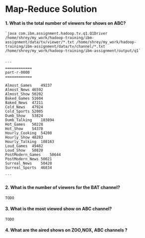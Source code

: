 Map-Reduce Solution
========

#### 1. What is the total number of viewers for shows on ABC?

	`java com.ibm.assignment.hadoop.tv.q1.Q1Driver /home/shrey/my_work/hadoop-training/ibm-assignment/data/tv/viewer/*.txt /home/shrey/my_work/hadoop-training/ibm-assignment/data/tv/channel/*.txt  /home/shrey/my_work/hadoop-training/ibm-assignment/output/q1`
	
	
	```
	============
	part-r-0000
	============
	
	Almost_Games	49237
	Almost_News	46592
	Almost_Show	50202
	Baked_Games	51604
	Baked_News	47211
	Cold_News	47924
	Cold_Sports	52005
	Dumb_Show	53824
	Dumb_Talking	103894
	Hot_Games	50228
	Hot_Show	54378
	Hourly_Cooking	54208
	Hourly_Show	48283
	Hourly_Talking	108163
	Loud_Games	49482
	Loud_Show	50820
	PostModern_Games	50644
	PostModern_News	50021
	Surreal_News	50420
	Surreal_Sports	46834
	
	```	
#### 2. What is the number of viewers for the BAT channel?

```
TODO
```

#### 3. What is the most viewed show on ABC channel?

```
TODO
```

#### 4. What are the aired shows on ZOO,NOX, ABC channels ?


